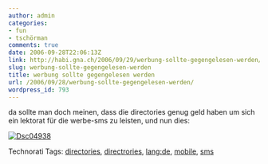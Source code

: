 ```yaml
---
author: admin
categories:
- fun
- tschörman
comments: true
date: 2006-09-28T22:06:13Z
link: http://habi.gna.ch/2006/09/29/werbung-sollte-gegengelesen-werden/
slug: werbung-sollte-gegengelesen-werden
title: werbung sollte gegengelesen werden
url: /2006/09/28/werbung-sollte-gegengelesen-werden/
wordpress_id: 793
---
```


da sollte man doch meinen, dass die directories genug geld haben um sich ein lektorat für die werbe-sms zu leisten, und nun dies:



[![Dsc04938](http://habi.gna.ch/wp-content/uploads/DSC04938-tm.jpg)](http://habi.gna.ch/wp-content/uploads/DSC04938.jpg)




Technorati Tags: [directories](http://www.technorati.com/tag/directories), [directrories](http://www.technorati.com/tag/directrories), [lang:de](http://www.technorati.com/tag/lang:de), [mobile](http://www.technorati.com/tag/mobile), [sms](http://www.technorati.com/tag/sms)
